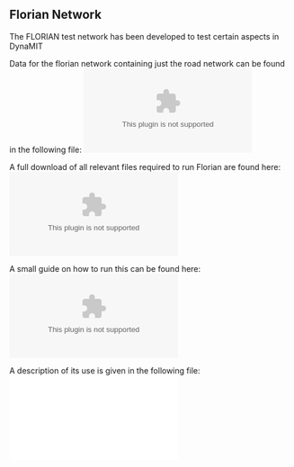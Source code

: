 ## Florian Network

The FLORIAN test network has been developed to test certain aspects in
DynaMIT

Data for the florian network containing just the road network can be
found in the following file: ![File: florian.zip](_florian.zip
"File: florian.zip")

A full download of all relevant files required to run Florian are found
here: ![<File:florian_all.zip>](florian_all.zip "File:florian_all.zip")

A small guide on how to run this can be found here: ![<File:DynaMIT>
Tutorial.docx](DynaMIT_Tutorial.docx "File:DynaMIT Tutorial.docx")

A description of its use is given in the following file: ![File:
AntoniouBenAkivaKoutsopoulosIEEITS2006.pdf](_AntoniouBenAkivaKoutsopoulosIEEITS2006.pdf
"File: AntoniouBenAkivaKoutsopoulosIEEITS2006.pdf")